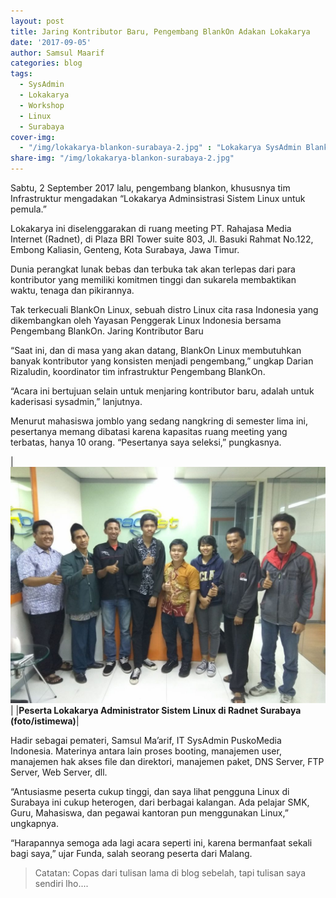 ```yaml
---
layout: post
title: Jaring Kontributor Baru, Pengembang BlankOn Adakan Lokakarya
date: '2017-09-05'
author: Samsul Maarif
categories: blog
tags:
  - SysAdmin
  - Lokakarya
  - Workshop
  - Linux
  - Surabaya
cover-img: 
  - "/img/lokakarya-blankon-surabaya-2.jpg" : "Lokakarya SysAdmin Blankon, Surabaya (2017)"
share-img: "/img/lokakarya-blankon-surabaya-2.jpg"
---
```


Sabtu, 2 September 2017 lalu, pengembang blankon, khususnya tim Infrastruktur mengadakan “Lokakarya Adminsistrasi Sistem Linux untuk pemula.”

Lokakarya ini diselenggarakan di ruang meeting PT. Rahajasa Media Internet (Radnet), di Plaza BRI Tower suite 803, Jl. Basuki Rahmat No.122, Embong Kaliasin, Genteng, Kota Surabaya, Jawa Timur.

Dunia perangkat lunak bebas dan terbuka tak akan terlepas dari para kontributor yang memiliki komitmen tinggi dan sukarela membaktikan waktu, tenaga dan pikirannya.

Tak terkecuali BlankOn Linux, sebuah distro Linux cita rasa Indonesia yang dikembangkan oleh Yayasan Penggerak Linux Indonesia bersama Pengembang BlankOn.
Jaring Kontributor Baru

“Saat ini, dan di masa yang akan datang, BlankOn Linux membutuhkan banyak kontributor yang konsisten menjadi pengembang,” ungkap Darian Rizaludin, koordinator tim infrastruktur Pengembang BlankOn.

“Acara ini bertujuan selain untuk menjaring kontributor baru, adalah untuk kaderisasi sysadmin,” lanjutnya.

Menurut mahasiswa jomblo yang sedang nangkring di semester lima ini, pesertanya memang dibatasi karena kapasitas ruang meeting yang terbatas, hanya 10 orang. “Pesertanya saya seleksi,” pungkasnya.

|![](/img/lokakarya-blankon-surabaya-1-1024x768.jpg)|
|**Peserta Lokakarya Administrator Sistem Linux di Radnet Surabaya (foto/istimewa)**|

Hadir sebagai pemateri, Samsul Ma’arif, IT SysAdmin PuskoMedia Indonesia. Materinya antara lain proses booting, manajemen user, manajemen hak akses file dan direktori, manajemen paket, DNS Server, FTP Server, Web Server, dll.

“Antusiasme peserta cukup tinggi, dan saya lihat pengguna Linux di Surabaya ini cukup heterogen, dari berbagai kalangan. Ada pelajar SMK, Guru, Mahasiswa, dan pegawai kantoran pun menggunakan Linux,” ungkapnya.

“Harapannya semoga ada lagi acara seperti ini, karena bermanfaat sekali bagi saya,” ujar Funda, salah seorang peserta dari Malang.

> Catatan: Copas dari tulisan lama di blog sebelah, tapi tulisan saya sendiri lho....